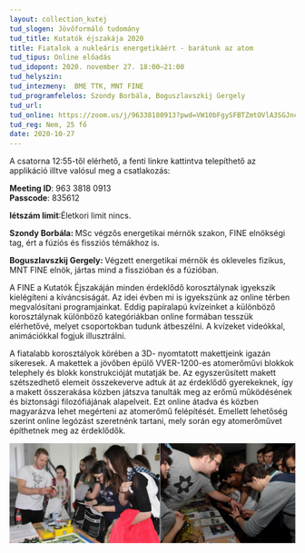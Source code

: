```yaml
---
layout: collection_kutej
tud_slogen: Jövőformáló tudomány
tud_title: Kutatók éjszakája 2020
title: Fiatalok a nukleáris energetikáért - barátunk az atom
tud_tipus: Online előadás
tud_idopont: 2020. november 27. 18:00–21:00
tud_helyszin:
tud_intezmeny: 	BME TTK, MNT FINE
tud_programfelelos: Szondy Borbála, Boguszlavszkij Gergely
tud_url:
tud_online: https://zoom.us/j/96338180913?pwd=VW10bFgySFBTZmtOVlA3SGJncW9rQT09
tud_reg: Nem, 25 fő
date: 2020-10-27
---
```


A csatorna 12:55-től elérhető, a fenti linkre kattintva telepíthető az applikáció illtve valósul meg a csatlakozás:<br>

<b>Meeting ID</b>: 963 3818 0913<br>
<b>Passcode</b>: 835612

<b>létszám limit</b>:Életkori limit nincs.

<b>Szondy Borbála: </b>  MSc végzős energetikai mérnök szakon, FINE elnökségi tag, ért a fúziós és fissziós témákhoz is.

<b>Boguszlavszkij Gergely: </b> Végzett energetikai mérnök és okleveles fizikus, MNT FINE elnök, jártas mind a fisszióban és a fúzióban.

A FINE a Kutatók Éjszakáján minden érdeklődő korosztálynak igyekszik kielégíteni a kíváncsiságát. Az idei évben mi is igyekszünk az online térben megvalósítani programjainkat. Eddig papíralapú kvízeinket a különböző korosztálynak különböző kategóriákban online formában tesszük elérhetővé, melyet csoportokban tudunk átbeszélni. A kvízeket videókkal, animációkkal fogjuk illusztrálni.

A fiatalabb korosztályok körében a 3D- nyomtatott makettjeink igazán sikeresek. A makettek a jövőben épülő VVER-1200-es atomerőművi blokkok telephely és blokk konstrukcióját mutatják be. Az egyszerűsített makett szétszedhető elemeit összekeverve adtuk át az érdeklődő gyerekeknek, így a makett összerakása közben játszva tanulták meg az erőmű működésének és biztonsági filozófiájának alapelveit. Ezt online átadva és közben magyarázva lehet megérteni az atomerőmű felépítését. Emellett lehetőség szerint online legózást szeretnénk tartani, mely során egy atomerőművet építhetnek meg az érdeklődők.

<img src="images/fiatalok-a-nuklearis-enegiaert.png" max-width="500" class="center">